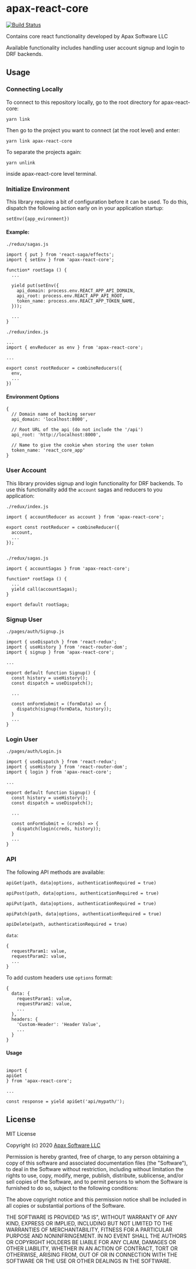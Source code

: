 # apax-react-core

[![Build Status](https://travis-ci.org/apaxsoftware/apax-react-core.svg?branch=master)](https://travis-ci.org/apaxsoftware/apax-react-core)

Contains core react functionality developed by Apax Software LLC

Available functionality includes handling user account signup and login to DRF backends.

## Usage

### Connecting Locally

To connect to this repository locally, go to the root directory for apax-react-core:

```
yarn link
```

Then go to the project you want to connect (at the root level) and enter:

```
yarn link apax-react-core
```

To separate the projects again:

```
yarn unlink
```

inside apax-react-core level terminal.

### Initialize Environment

This library requires a bit of configuration before it can be used. To do this, dispatch the following
action early on in your application startup:

`setEnv({app_evironment})`

#### Example:

```
./redux/sagas.js

import { put } from 'react-saga/effects';
import { setEnv } from 'apax-react-core';

function* rootSaga () {
  ...

  yield put(setEnv({
    api_domain: process.env.REACT_APP_API_DOMAIN,
    api_root: process.env.REACT_APP_API_ROOT,
    token_name: process.env.REACT_APP_TOKEN_NAME,
  }));

  ...
}

./redux/index.js

...
import { envReducer as env } from 'apax-react-core';

...

export const rootReducer = combineReducers({
  env,
  ...
})
```

#### Environment Options

```
{
  // Domain name of backing server
  api_domain: 'localhost:8000',

  // Root URL of the api (do not include the '/api')
  api_root: 'http://localhost:8000',

  // Name to give the cookie when storing the user token
  token_name: 'react_core_app'
}
```

### User Account

This library provides signup and login functionality for DRF backends. To use this functionality
add the `account` sagas and reducers to you application:

```
./redux/index.js

import { accountReducer as account } from 'apax-react-core';

export const rootReducer = combineReducer({
  account,
  ...
});


./redux/sagas.js

import { accountSagas } from 'apax-react-core';

function* rootSaga () {
  ...
  yield call(accountSagas);
}

export default rootSaga;
```

### Signup User

```
./pages/auth/Signup.js

import { useDispatch } from 'react-redux';
import { useHistory } from 'react-router-dom';
import { signup } from 'apax-react-core';

...

export default function Signup() {
  const history = useHistory();
  const dispatch = useDispatch();

  ...

  const onFormSubmit = (formData) => {
    dispatch(signup(formData, history));
  }
  ...
}
```

### Login User

```
./pages/auth/Login.js

import { useDispatch } from 'react-redux';
import { useHistory } from 'react-router-dom';
import { login } from 'apax-react-core';

...

export default function Signup() {
  const history = useHistory();
  const dispatch = useDispatch();

  ...

  const onFormSubmit = (creds) => {
    dispatch(login(creds, history));
  }
  ...
}
```

### API

The following API methods are available:

`apiGet(path, data|options, authenticationRequired = true)`

`apiPost(path, data|options, authenticationRequired = true)`

`apiPut(path, data|options, authenticationRequired = true)`

`apiPatch(path, data|options, authenticationRequired = true)`

`apiDelete(path, authenticationRequired = true)`

`data`:

```
{
  requestParam1: value,
  requestParam2: value,
  ...
}
```

To add custom headers use `options` format:

```
{
  data: {
    requestParam1: value,
    requestParam2: value,
    ...
  },
  headers: {
    'Custom-Header': 'Header Value',
    ...
  }
}
```

#### Usage

```

import {
apiGet
} from 'apax-react-core';

...

const response = yield apiGet('api/mypath/');

```

## License

MIT License

Copyright (c) 2020 [Apax Software LLC](https://bitbucket.org/apaxsoftware/react-core/)

Permission is hereby granted, free of charge, to any person obtaining a copy
of this software and associated documentation files (the "Software"), to deal
in the Software without restriction, including without limitation the rights
to use, copy, modify, merge, publish, distribute, sublicense, and/or sell
copies of the Software, and to permit persons to whom the Software is
furnished to do so, subject to the following conditions:

The above copyright notice and this permission notice shall be included in all
copies or substantial portions of the Software.

THE SOFTWARE IS PROVIDED "AS IS", WITHOUT WARRANTY OF ANY KIND, EXPRESS OR
IMPLIED, INCLUDING BUT NOT LIMITED TO THE WARRANTIES OF MERCHANTABILITY,
FITNESS FOR A PARTICULAR PURPOSE AND NONINFRINGEMENT. IN NO EVENT SHALL THE
AUTHORS OR COPYRIGHT HOLDERS BE LIABLE FOR ANY CLAIM, DAMAGES OR OTHER
LIABILITY, WHETHER IN AN ACTION OF CONTRACT, TORT OR OTHERWISE, ARISING FROM,
OUT OF OR IN CONNECTION WITH THE SOFTWARE OR THE USE OR OTHER DEALINGS IN THE
SOFTWARE.

```

```
